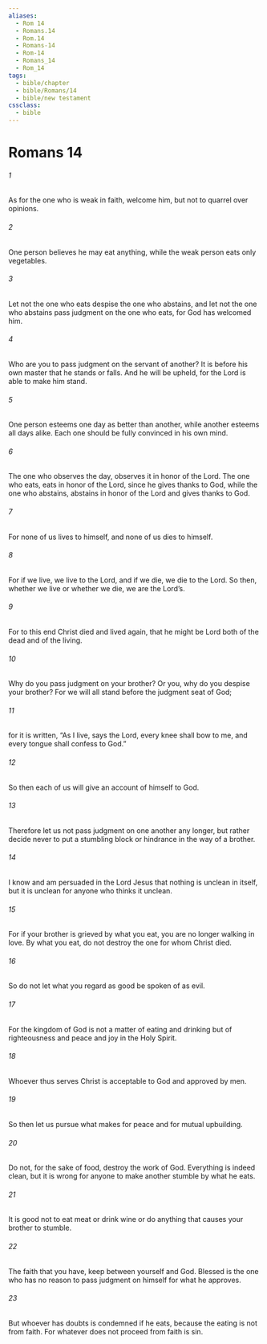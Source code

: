 ```yaml
---
aliases:
  - Rom 14
  - Romans.14
  - Rom.14
  - Romans-14
  - Rom-14
  - Romans_14
  - Rom_14
tags:
  - bible/chapter
  - bible/Romans/14
  - bible/new testament
cssclass:
  - bible
---
```


# Romans 14

###### 1
As for the one who is weak in faith, welcome him, but not to quarrel over opinions.
###### 2
One person believes he may eat anything, while the weak person eats only vegetables.
###### 3
Let not the one who eats despise the one who abstains, and let not the one who abstains pass judgment on the one who eats, for God has welcomed him.
###### 4
Who are you to pass judgment on the servant of another? It is before his own master that he stands or falls. And he will be upheld, for the Lord is able to make him stand.
###### 5
One person esteems one day as better than another, while another esteems all days alike. Each one should be fully convinced in his own mind.
###### 6
The one who observes the day, observes it in honor of the Lord. The one who eats, eats in honor of the Lord, since he gives thanks to God, while the one who abstains, abstains in honor of the Lord and gives thanks to God.
###### 7
For none of us lives to himself, and none of us dies to himself.
###### 8
For if we live, we live to the Lord, and if we die, we die to the Lord. So then, whether we live or whether we die, we are the Lord’s.
###### 9
For to this end Christ died and lived again, that he might be Lord both of the dead and of the living.
###### 10
Why do you pass judgment on your brother? Or you, why do you despise your brother? For we will all stand before the judgment seat of God;
###### 11
for it is written, “As I live, says the Lord, every knee shall bow to me, and every tongue shall confess to God.”
###### 12
So then each of us will give an account of himself to God.
###### 13
Therefore let us not pass judgment on one another any longer, but rather decide never to put a stumbling block or hindrance in the way of a brother.
###### 14
I know and am persuaded in the Lord Jesus that nothing is unclean in itself, but it is unclean for anyone who thinks it unclean.
###### 15
For if your brother is grieved by what you eat, you are no longer walking in love. By what you eat, do not destroy the one for whom Christ died.
###### 16
So do not let what you regard as good be spoken of as evil.
###### 17
For the kingdom of God is not a matter of eating and drinking but of righteousness and peace and joy in the Holy Spirit.
###### 18
Whoever thus serves Christ is acceptable to God and approved by men.
###### 19
So then let us pursue what makes for peace and for mutual upbuilding.
###### 20
Do not, for the sake of food, destroy the work of God. Everything is indeed clean, but it is wrong for anyone to make another stumble by what he eats.
###### 21
It is good not to eat meat or drink wine or do anything that causes your brother to stumble.
###### 22
The faith that you have, keep between yourself and God. Blessed is the one who has no reason to pass judgment on himself for what he approves.
###### 23
But whoever has doubts is condemned if he eats, because the eating is not from faith. For whatever does not proceed from faith is sin.


